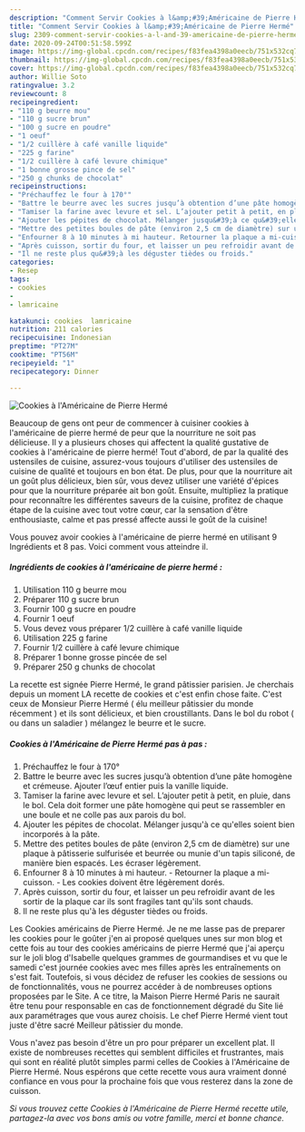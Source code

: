 ```yaml
---
description: "Comment Servir Cookies à l&amp;#39;Américaine de Pierre Hermé"
title: "Comment Servir Cookies à l&amp;#39;Américaine de Pierre Hermé"
slug: 2309-comment-servir-cookies-a-l-and-39-americaine-de-pierre-herme
date: 2020-09-24T00:51:58.599Z
image: https://img-global.cpcdn.com/recipes/f83fea4398a0eecb/751x532cq70/cookies-a-lamericaine-de-pierre-herme-photo-principale-de-la-recette.jpg
thumbnail: https://img-global.cpcdn.com/recipes/f83fea4398a0eecb/751x532cq70/cookies-a-lamericaine-de-pierre-herme-photo-principale-de-la-recette.jpg
cover: https://img-global.cpcdn.com/recipes/f83fea4398a0eecb/751x532cq70/cookies-a-lamericaine-de-pierre-herme-photo-principale-de-la-recette.jpg
author: Willie Soto
ratingvalue: 3.2
reviewcount: 8
recipeingredient:
- "110 g beurre mou"
- "110 g sucre brun"
- "100 g sucre en poudre"
- "1 oeuf"
- "1/2 cuillère à café vanille liquide"
- "225 g farine"
- "1/2 cuillère à café levure chimique"
- "1 bonne grosse pince de sel"
- "250 g chunks de chocolat"
recipeinstructions:
- "Préchauffez le four à 170°"
- "Battre le beurre avec les sucres jusqu’à obtention d’une pâte homogène et crémeuse. Ajouter l’œuf entier puis la vanille liquide."
- "Tamiser la farine avec levure et sel. L’ajouter petit à petit, en pluie, dans le bol. Cela doit former une pâte homogène qui peut se rassembler en une boule et ne colle pas aux parois du bol."
- "Ajouter les pépites de chocolat. Mélanger jusqu&#39;à ce qu&#39;elles soient bien incorporés à la pâte."
- "Mettre des petites boules de pâte (environ 2,5 cm de diamètre) sur une plaque à pâtisserie sulfurisée et beurrée ou munie d&#39;un tapis siliconé, de manière bien espacés. Les écraser légèrement."
- "Enfourner 8 à 10 minutes à mi hauteur. Retourner la plaque a mi-cuisson. Les cookies doivent être légèrement dorés."
- "Après cuisson, sortir du four, et laisser un peu refroidir avant de les sortir de la plaque car ils sont fragiles tant qu&#39;ils sont chauds."
- "Il ne reste plus qu&#39;à les déguster tièdes ou froids."
categories:
- Resep
tags:
- cookies
- 
- lamricaine

katakunci: cookies  lamricaine 
nutrition: 211 calories
recipecuisine: Indonesian
preptime: "PT27M"
cooktime: "PT56M"
recipeyield: "1"
recipecategory: Dinner

---
```



![Cookies à l&#39;Américaine de Pierre Hermé](https://img-global.cpcdn.com/recipes/f83fea4398a0eecb/751x532cq70/cookies-a-lamericaine-de-pierre-herme-photo-principale-de-la-recette.jpg)

Beaucoup de gens ont peur de commencer à cuisiner cookies à l&#39;américaine de pierre hermé de peur que la nourriture ne soit pas délicieuse. Il y a plusieurs choses qui affectent la qualité gustative de cookies à l&#39;américaine de pierre hermé! Tout d'abord, de par la qualité des ustensiles de cuisine, assurez-vous toujours d'utiliser des ustensiles de cuisine de qualité et toujours en bon état. De plus, pour que la nourriture ait un goût plus délicieux, bien sûr, vous devez utiliser une variété d'épices pour que la nourriture préparée ait bon goût. Ensuite, multipliez la pratique pour reconnaître les différentes saveurs de la cuisine, profitez de chaque étape de la cuisine avec tout votre cœur, car la sensation d'être enthousiaste, calme et pas pressé affecte aussi le goût de la cuisine!

<!--inarticleads1-->

Vous pouvez avoir cookies à l&#39;américaine de pierre hermé en utilisant 9 Ingrédients et 8 pas. Voici comment vous atteindre il.

##### Ingrédients de cookies à l&#39;américaine de pierre hermé :

1. Utilisation 110 g beurre mou
1. Préparer 110 g sucre brun
1. Fournir 100 g sucre en poudre
1. Fournir 1 oeuf
1. Vous devez vous préparer 1/2 cuillère à café vanille liquide
1. Utilisation 225 g farine
1. Fournir 1/2 cuillère à café levure chimique
1. Préparer 1 bonne grosse pincée de sel
1. Préparer 250 g chunks de chocolat


La recette est signée Pierre Hermé, le grand pâtissier parisien. Je cherchais depuis un moment LA recette de cookies et c&#39;est enfin chose faite. C&#39;est ceux de Monsieur Pierre Hermé ( élu meilleur pâtissier du monde récemment ) et ils sont délicieux, et bien croustillants. Dans le bol du robot ( ou dans un saladier ) mélangez le beurre et le sucre. 

<!--inarticleads2-->

##### Cookies à l&#39;Américaine de Pierre Hermé pas à pas :

1. Préchauffez le four à 170°
1. Battre le beurre avec les sucres jusqu’à obtention d’une pâte homogène et crémeuse. Ajouter l’œuf entier puis la vanille liquide.
1. Tamiser la farine avec levure et sel. L’ajouter petit à petit, en pluie, dans le bol. Cela doit former une pâte homogène qui peut se rassembler en une boule et ne colle pas aux parois du bol.
1. Ajouter les pépites de chocolat. Mélanger jusqu&#39;à ce qu&#39;elles soient bien incorporés à la pâte.
1. Mettre des petites boules de pâte (environ 2,5 cm de diamètre) sur une plaque à pâtisserie sulfurisée et beurrée ou munie d&#39;un tapis siliconé, de manière bien espacés. Les écraser légèrement.
1. Enfourner 8 à 10 minutes à mi hauteur. - Retourner la plaque a mi-cuisson. - Les cookies doivent être légèrement dorés.
1. Après cuisson, sortir du four, et laisser un peu refroidir avant de les sortir de la plaque car ils sont fragiles tant qu&#39;ils sont chauds.
1. Il ne reste plus qu&#39;à les déguster tièdes ou froids.


Les Cookies américains de Pierre Hermé. Je ne me lasse pas de preparer les cookies pour le goûter j&#39;en ai proposé quelques unes sur mon blog et cette fois au tour des cookies américains de pierre Hermé que j&#39;ai aperçu sur le joli blog d&#39;Isabelle quelques grammes de gourmandises et vu que le samedi c&#39;est journée cookies avec mes filles après les entraînements on s&#39;est fait. Toutefois, si vous décidez de refuser les cookies de sessions ou de fonctionnalités, vous ne pourrez accéder à de nombreuses options proposées par le Site. A ce titre, la Maison Pierre Hermé Paris ne saurait être tenu pour responsable en cas de fonctionnement dégradé du Site lié aux paramétrages que vous aurez choisis. Le chef Pierre Hermé vient tout juste d&#39;être sacré Meilleur pâtissier du monde. 

<!--inarticleads1-->

<p>
Vous n'avez pas besoin d'être un pro pour préparer un excellent plat. Il existe de nombreuses recettes qui semblent difficiles et frustrantes, mais qui sont en réalité plutôt simples parmi celles de Cookies à l&#39;Américaine de Pierre Hermé. Nous espérons que cette recette vous aura vraiment donné confiance en vous pour la prochaine fois que vous resterez dans la zone de cuisson.
</p>

<p>
<i>Si vous trouvez cette Cookies à l&#39;Américaine de Pierre Hermé recette utile, partagez-la avec vos bons amis ou votre famille, merci et bonne chance.</i>
</p>
